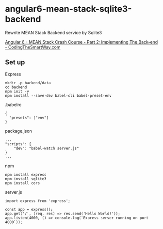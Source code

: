 # angular6-mean-stack-sqlite3-backend

Rewrite MEAN Stack Backend service by Sqlite3

[Angular 6 \- MEAN Stack Crash Course \- Part 2: Implementing The Back\-end \- CodingTheSmartWay\.com](https://codingthesmartway.com/angular-6-mean-stack-crash-course-part-2-implementing-the-back-end/)

## Set up

Express

    mkdir -p backend/data
    cd backend
    npm init -y
    npm install --save-dev babel-cli babel-preset-env
    
.babelrc

    {
      "presets": ["env"]
    }
    
package.json

    ...
    "scripts": {
        "dev": "babel-watch server.js"
    }
    ...
    
npm

    npm install express
    npm install sqlite3
    npm install cors
    
server.js

    import express from 'express';

    const app = express();
    app.get('/', (req, res) => res.send('Hello World!'));
    app.listen(4000, () => console.log(`Express server running on port 4000`));
